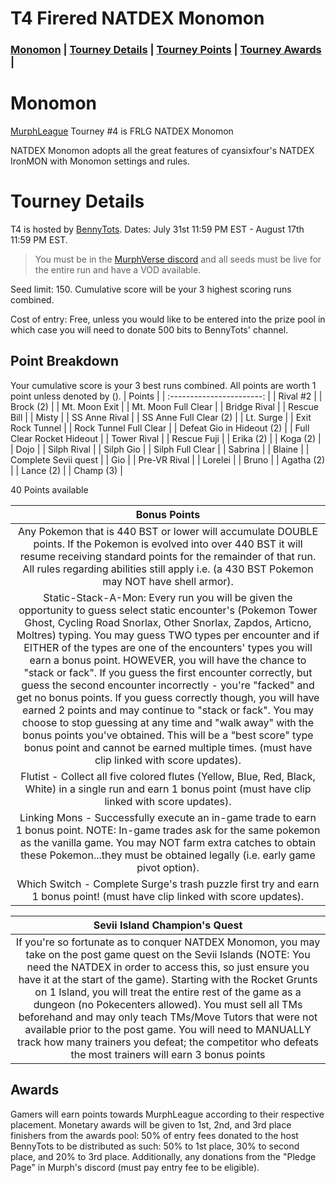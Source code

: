 # T4 Firered NATDEX Monomon

### [Monomon](#Monomon) | [Tourney Details](#Tourney-Details) | [Tourney Points](#Point-Breakdown) | [Tourney Awards](#Awards) |

# Monomon

[MurphLeague](https://github.com/TakeJoshyy/TheMurphVerse/blob/main/2.Tournaments/1.MurphLeague-2025/README.md) Tourney #4 is FRLG NATDEX Monomon

NATDEX Monomon adopts all the great features of cyansixfour's NATDEX IronMON with Monomon settings and rules. 

# Tourney Details

T4 is hosted by [BennyTots](https://www.twitch.tv/bennytots). Dates: July 31st 11:59 PM EST - August 17th 11:59 PM EST.

> You must be in the [MurphVerse discord](https://discord.gg/fNX4geCU) and all seeds must be live for the entire run and have a VOD available.

Seed limit: 150. Cumulative score will be your 3 highest scoring runs combined.

Cost of entry: Free, unless you would like to be entered into the prize pool in which case you will need to donate 500 bits to BennyTots' channel.


## Point Breakdown
Your cumulative score is your 3 best runs combined. All points are worth 1 point unless denoted by ().
|           Points          | 
| :-----------------------: | 
| Rival #2                  |
| Brock (2)                 | 
| Mt. Moon Exit             |
| Mt. Moon Full Clear       |
| Bridge Rival              | 
| Rescue Bill               |
| Misty                     | 
| SS Anne Rival             |
| SS Anne Full Clear (2)    |
| Lt. Surge                 |
| Exit Rock Tunnel          |
| Rock Tunnel Full Clear    |
| Defeat Gio in Hideout (2) |
| Full Clear Rocket Hideout |
| Tower Rival               |
| Rescue Fuji               |
| Erika (2)                 |
| Koga  (2)                 |
| Dojo                      |
| Silph Rival               |
| Silph Gio                 |
| Silph Full Clear          |
| Sabrina                   |
| Blaine                    |
| Complete Sevii quest      |
| Gio                       |
| Pre-VR Rival              |
| Lorelei                   |
| Bruno                     |
| Agatha (2)                |
| Lance (2)                 |
| Champ (3)                 |

  40 Points available 


|        Bonus Points       |
| :-----------------------: |
| Any Pokemon that is 440 BST or lower will accumulate DOUBLE points. If the Pokemon is evolved into over 440 BST it will resume receiving standard points for the remainder of that run. All rules regarding abilities still apply i.e. (a 430 BST Pokemon may NOT have shell armor).|
|Static-Stack-A-Mon: Every run you will be given the opportunity to guess select static encounter's (Pokemon Tower Ghost, Cycling Road Snorlax, Other Snorlax, Zapdos, Articno, Moltres) typing. You may guess TWO types per encounter and if EITHER of the types are one of the encounters' types you will earn a bonus point. HOWEVER, you will have the chance to "stack or fack". If you guess the first encounter correctly, but guess the second encounter incorrectly - you're "facked" and get no bonus points. If you guess correctly though, you will have earned 2 points and may continue to "stack or fack". You may choose to stop guessing at any time and "walk away" with the bonus points you've obtained. This will be a "best score" type bonus point and cannot be earned multiple times. (must have clip linked with score updates).|
|Flutist - Collect all five colored flutes (Yellow, Blue, Red, Black, White) in a single run and earn 1 bonus point (must have clip linked with score updates).|
|Linking Mons - Successfully execute an in-game trade to earn 1 bonus point. NOTE: In-game trades ask for the same pokemon as the vanilla game. You may NOT farm extra catches to obtain these Pokemon...they must be obtained legally (i.e. early game pivot option).
|Which Switch - Complete Surge's trash puzzle first try and earn 1 bonus point! (must have clip linked with score updates).|

|Sevii Island Champion's Quest|
| :-----------------------: |
|If you're so fortunate as to conquer NATDEX Monomon, you may take on the post game quest on the Sevii Islands (NOTE: You need the NATDEX in order to access this, so just ensure you have it at the start of the game). Starting with the Rocket Grunts on 1 Island, you will treat the entire rest of the game as a dungeon (no Pokecenters allowed). You must sell all TMs beforehand and may only teach TMs/Move Tutors that were not available prior to the post game. You will need to MANUALLY track how many trainers you defeat; the competitor who defeats the most trainers will earn 3 bonus points|

## Awards

Gamers will earn points towards MurphLeague according to their respective placement. Monetary awards will be given to 1st, 2nd, and 3rd place finishers from the awards pool: 50% of entry fees donated to the host BennyTots to be distributed as such: 50% to 1st place, 30% to second place, and 20% to 3rd place. Additionally, any donations from the "Pledge Page" in Murph's discord (must pay entry fee to be eligible).
